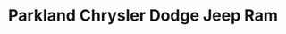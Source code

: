 ---
title: "Parkland Chrysler Dodge Jeep Ram"
url: /spruce-grove/parkland-chrysler-dodge-jeep-ram/
shop: Autohaus
---